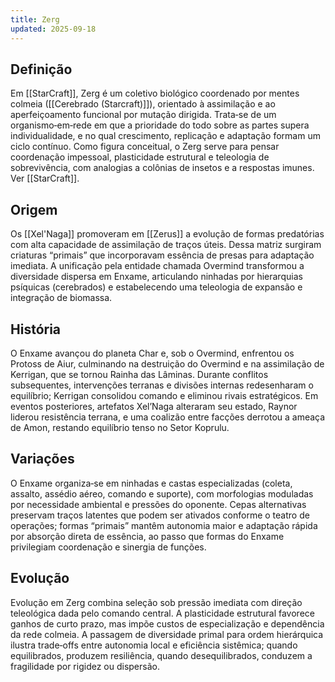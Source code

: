 ```yaml
---
title: Zerg
updated: 2025-09-18
---
```


## Definição

Em [[StarCraft]], Zerg é um coletivo biológico coordenado por mentes colmeia ([[Cerebrado (Starcraft)]]), orientado à assimilação e ao aperfeiçoamento funcional por mutação dirigida. Trata‑se de um organismo‑em‑rede em que a prioridade do todo sobre as partes supera individualidade, e no qual crescimento, replicação e adaptação formam um ciclo contínuo. Como figura conceitual, o Zerg serve para pensar coordenação impessoal, plasticidade estrutural e teleologia de sobrevivência, com analogias a colônias de insetos e a respostas imunes. Ver [[StarCraft]].

## Origem

Os [[Xel'Naga]] promoveram em [[Zerus]] a evolução de formas predatórias com alta capacidade de assimilação de traços úteis. Dessa matriz surgiram criaturas “primais” que incorporavam essência de presas para adaptação imediata. A unificação pela entidade chamada Overmind transformou a diversidade dispersa em Enxame, articulando ninhadas por hierarquias psíquicas (cerebrados) e estabelecendo uma teleologia de expansão e integração de biomassa.

## História

O Enxame avançou do planeta Char e, sob o Overmind, enfrentou os Protoss de Aiur, culminando na destruição do Overmind e na assimilação de Kerrigan, que se tornou Rainha das Lâminas. Durante conflitos subsequentes, intervenções terranas e divisões internas redesenharam o equilíbrio; Kerrigan consolidou comando e eliminou rivais estratégicos. Em eventos posteriores, artefatos Xel’Naga alteraram seu estado, Raynor liderou resistência terrana, e uma coalizão entre facções derrotou a ameaça de Amon, restando equilíbrio tenso no Setor Koprulu.

## Variações

O Enxame organiza‑se em ninhadas e castas especializadas (coleta, assalto, assédio aéreo, comando e suporte), com morfologias moduladas por necessidade ambiental e pressões do oponente. Cepas alternativas preservam traços latentes que podem ser ativados conforme o teatro de operações; formas “primais” mantêm autonomia maior e adaptação rápida por absorção direta de essência, ao passo que formas do Enxame privilegiam coordenação e sinergia de funções.

## Evolução

Evolução em Zerg combina seleção sob pressão imediata com direção teleológica dada pelo comando central. A plasticidade estrutural favorece ganhos de curto prazo, mas impõe custos de especialização e dependência da rede colmeia. A passagem de diversidade primal para ordem hierárquica ilustra trade‑offs entre autonomia local e eficiência sistêmica; quando equilibrados, produzem resiliência, quando desequilibrados, conduzem a fragilidade por rigidez ou dispersão.
